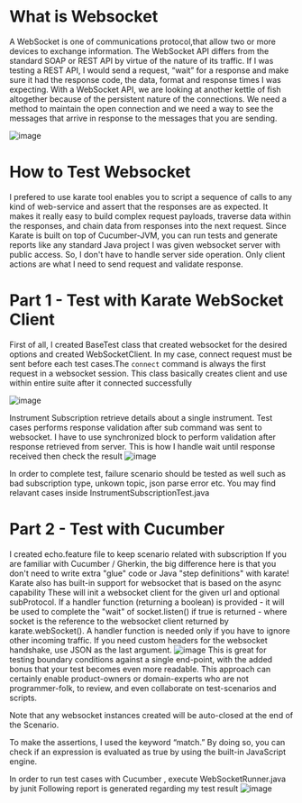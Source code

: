 <h1>What is Websocket</h1>
A WebSocket is one of communications protocol,that allow two or more devices to exchange information.
The WebSocket API differs from the standard SOAP or REST API by virtue of the nature of its traffic.
If I was testing a REST API, I would send a request, “wait” for a response and make sure it had the response code, the data, format and response times I was expecting.
With a WebSocket API, we are looking at another kettle of fish altogether because of the persistent nature of the connections. We need a method to maintain the open connection and we need a way to see the messages that arrive in response to the messages that you are sending.

![image](https://user-images.githubusercontent.com/76169905/117990557-f0437480-b345-11eb-94e3-59ae4a12a3c9.png)

<h1>How to Test Websocket</h1>
I prefered to use karate tool enables you to script a sequence of calls to any kind of web-service and assert that the responses are as expected. It makes it really easy to build complex request payloads, traverse data within the responses, and chain data from responses into the next request. 
Since Karate is built on top of Cucumber-JVM, you can run tests and generate reports like any standard Java project
I was given websocket server with public access. So, I don't have to handle server side operation. Only client actions are what I need to send request and validate response.

<h1>Part 1 - Test with Karate WebSocket Client</h1>

First of all, I created BaseTest class that created websocket for the desired options and created WebSocketClient.
In my case, connect request must be sent before each test cases.The `connect` command is always the first request in a websocket session.
This class basically creates client and use within entire suite after it connected successfully


![image](https://user-images.githubusercontent.com/76169905/117992803-ddca3a80-b347-11eb-91f3-e7e9a205e204.png)


Instrument Subscription retrieve details about a single instrument.
Test cases performs response validation after sub command was sent to websocket.
I have to use synchronized block to perform validation after response retrieved from server.
This is how I handle wait until response received then check the result
![image](https://user-images.githubusercontent.com/76169905/117995710-37336900-b34a-11eb-9bcb-c248c7a21799.png)

In order to complete test, failure scenario should be tested as well such as bad subscription type, unkown topic, json parse error etc.
You may find relavant cases inside InstrumentSubscriptionTest.java

<h1>Part 2 - Test with Cucumber </h1>

I created echo.feature file to keep scenario related with subscription
If you are familiar with Cucumber / Gherkin, the big difference here is that you don't need to write extra "glue" code or Java "step definitions" with karate!
Karate also has built-in support for websocket that is based on the async capability
These will init a websocket client for the given url and optional subProtocol. If a handler function (returning a boolean) is provided - it will be used to complete the "wait" of socket.listen() if true is returned - where socket is the reference to the websocket client returned by karate.webSocket(). A handler function is needed only if you have to ignore other incoming traffic. If you need custom headers for the websocket handshake, use JSON as the last argument.
![image](https://user-images.githubusercontent.com/76169905/117998614-bcb81880-b34c-11eb-8b34-a2e637b5528e.png)
This is great for testing boundary conditions against a single end-point, with the added bonus that your test becomes even more readable. This approach can certainly enable product-owners or domain-experts who are not programmer-folk, to review, and even collaborate on test-scenarios and scripts.

Note that any websocket instances created will be auto-closed at the end of the Scenario.

To make the assertions, I used the keyword “match.” By doing so, you can check if an expression is evaluated as true by using the built-in JavaScript engine.

In order to run test cases with Cucumber , execute WebSocketRunner.java by junit
Following report is generated regarding my test result
![image](https://user-images.githubusercontent.com/76169905/117999470-8e870880-b34d-11eb-86db-7525fc7c0032.png)



